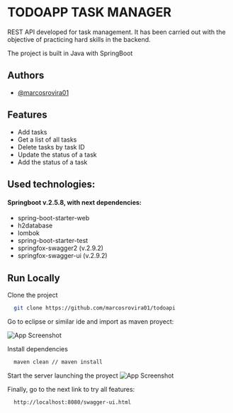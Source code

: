 # TODOAPP TASK MANAGER

REST API developed for task management. It has been carried out with the objective of practicing hard skills in the backend.

The project is built in Java with SpringBoot


## Authors

- [@marcosrovira01](https://www.github.com/marcosrovira01)


## Features

- Add tasks
- Get a list of all tasks
- Delete tasks by task ID
- Update the status of a task
- Add the status of a task


## Used technologies:

#### Springboot v.2.5.8, with next dependencies:

* spring-boot-starter-web
* h2database
* lombok
* spring-boot-starter-test
* springfox-swagger2 (v.2.9.2)
* springfox-swagger-ui (v.2.9.2)
 



## Run Locally

Clone the project

```bash
  git clone https://github.com/marcosrovira01/todoapi
```

Go to eclipse or similar ide and import as maven proyect:

![App Screenshot](https://javapapers.com/wp-content/uploads/2014/10/Import-Maven-Project-Expand-Maven-Menu-Exisiting-Maven-Projects3.png)



Install dependencies

```bash
  maven clean // maven install
```

Start the server launching the proyect
![App Screenshot](https://media.geeksforgeeks.org/wp-content/cdn-uploads/20211115202541/sts-42.png)


Finally, go to the next link to try all features:

```bash
  http://localhost:8080/swagger-ui.html
```

